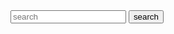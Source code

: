 <!--form -->
<form class="form-inline">
	<input type="" class="form-control" placeholder="search">
	<button class="btn btn-outline-success">
		search
	</button>
</form>
